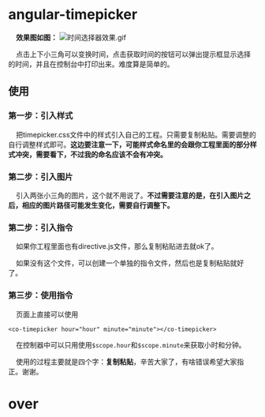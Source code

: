 # angular-timepicker


&#160;&#160;&#160;&#160;**效果图如图：**
![时间选择器效果.gif](http://upload-images.jianshu.io/upload_images/1062695-ad53cdaed977c920.gif?imageMogr2/auto-orient/strip)

&#160;&#160;&#160;&#160;点击上下小三角可以变换时间，点击获取时间的按钮可以弹出提示框显示选择的时间，并且在控制台中打印出来。难度算是简单的。

## 使用

### 第一步：引入样式

&#160;&#160;&#160;&#160;把timepicker.css文件中的样式引入自己的工程。只需要复制粘贴。需要调整的自行调整样式即可。**这边要注意一下，可能样式命名里的会跟你工程里面的部分样式冲突，需要看下，不过我的命名应该不会有冲突。**

### 第二步：引入图片

&#160;&#160;&#160;&#160;引入两张小三角的图片，这个就不用说了。**不过需要注意的是，在引入图片之后，相应的图片路径可能发生变化，需要自行调整下。**

### 第二步：引入指令

&#160;&#160;&#160;&#160;如果你工程里面也有directive.js文件，那么复制粘贴进去就ok了。

&#160;&#160;&#160;&#160;如果没有这个文件，可以创建一个单独的指令文件，然后也是复制粘贴就好了。

### 第三步：使用指令  

&#160;&#160;&#160;&#160;页面上直接可以使用

	<co-timepicker hour="hour" minute="minute"></co-timepicker>

&#160;&#160;&#160;&#160;在控制器中可以只用使用`$scope.hour`和`$scope.minute`来获取小时和分钟。

&#160;&#160;&#160;&#160;使用的过程主要就是四个字：**复制粘贴**，辛苦大家了，有啥错误希望大家指正。谢谢。

# over